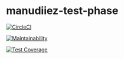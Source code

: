 # manudiiez-test-phase

[![CircleCI](https://dl.circleci.com/status-badge/img/gh/manolo2829/manudiiez-test-phase/tree/main.svg?style=svg)](https://dl.circleci.com/status-badge/redirect/gh/manolo2829/manudiiez-test-phase/tree/main)

[![Maintainability](https://api.codeclimate.com/v1/badges/127d98ec0f9641e43819/maintainability)](https://codeclimate.com/github/manolo2829/manudiiez-test-phase/maintainability)

[![Test Coverage](https://api.codeclimate.com/v1/badges/127d98ec0f9641e43819/test_coverage)](https://codeclimate.com/github/manolo2829/manudiiez-test-phase/test_coverage)
